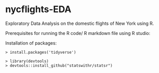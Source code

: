 # nycflights-EDA
Exploratory Data Analysis on the domestic flights of New York using R.

Prerequisites for running the R code/ R markdown file using R studio:

Installation of packages:


```
> install.packages('tidyverse')
```

```
> library(devtools)
> devtools::install_github("statswithr/statsr")
```
